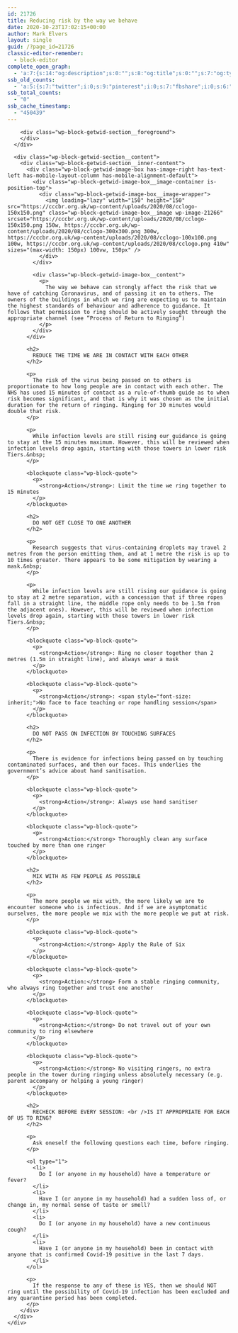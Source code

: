 ```yaml
---
id: 21726
title: Reducing risk by the way we behave
date: 2020-10-23T17:02:15+00:00
author: Mark Elvers
layout: single
guid: /?page_id=21726
classic-editor-remember:
  - block-editor
complete_open_graph:
  - 'a:7:{s:14:"og:description";s:0:"";s:8:"og:title";s:0:"";s:7:"og:type";s:0:"";s:12:"twitter:card";s:7:"summary";s:15:"twitter:creator";s:0:"";s:19:"twitter:description";s:0:"";s:8:"og:image";s:0:"";}'
ssb_old_counts:
  - 'a:5:{s:7:"twitter";i:0;s:9:"pinterest";i:0;s:7:"fbshare";i:0;s:6:"reddit";i:0;s:6:"tumblr";N;}'
ssb_total_counts:
  - "0"
ssb_cache_timestamp:
  - "450439"
---
```

<div class="wp-block-getwid-section">
  <div class="wp-block-getwid-section__wrapper">
    <div class="wp-block-getwid-section__inner-wrapper">
      <div class="wp-block-getwid-section__background-holder">
        <div class="wp-block-getwid-section__background">
        </div>
        
        <div class="wp-block-getwid-section__foreground">
        </div>
      </div>
      
      <div class="wp-block-getwid-section__content">
        <div class="wp-block-getwid-section__inner-content">
          <div class="wp-block-getwid-image-box has-image-right has-text-left has-mobile-layout-column has-mobile-alignment-default">
            <div class="wp-block-getwid-image-box__image-container is-position-top">
              <div class="wp-block-getwid-image-box__image-wrapper">
                <img loading="lazy" width="150" height="150" src="https://cccbr.org.uk/wp-content/uploads/2020/08/cclogo-150x150.png" class="wp-block-getwid-image-box__image wp-image-21266" srcset="https://cccbr.org.uk/wp-content/uploads/2020/08/cclogo-150x150.png 150w, https://cccbr.org.uk/wp-content/uploads/2020/08/cclogo-300x300.png 300w, https://cccbr.org.uk/wp-content/uploads/2020/08/cclogo-100x100.png 100w, https://cccbr.org.uk/wp-content/uploads/2020/08/cclogo.png 410w" sizes="(max-width: 150px) 100vw, 150px" />
              </div>
            </div>
            
            <div class="wp-block-getwid-image-box__content">
              <p>
                The way we behave can strongly affect the risk that we have of catching Coronavirus, and of passing it on to others. The owners of the buildings in which we ring are expecting us to maintain the highest standards of behaviour and adherence to guidance. It follows that permission to ring should be actively sought through the appropriate channel (see “Process of Return to Ringing”)
              </p>
            </div>
          </div>
          
          <h2>
            REDUCE THE TIME WE ARE IN CONTACT WITH EACH OTHER
          </h2>
          
          <p>
            The risk of the virus being passed on to others is proportionate to how long people are in contact with each other. The NHS has used 15 minutes of contact as a rule-of-thumb guide as to when risk becomes significant, and that is why it was chosen as the initial duration for the return of ringing. Ringing for 30 minutes would double that risk.
          </p>
          
          <p>
            While infection levels are still rising our guidance is going to stay at the 15 minutes maximum. However, this will be reviewed when infection levels drop again, starting with those towers in lower risk Tiers.&nbsp;
          </p>
          
          <blockquote class="wp-block-quote">
            <p>
              <strong>Action</strong>: Limit the time we ring together to 15 minutes
            </p>
          </blockquote>
          
          <h2>
            DO NOT GET CLOSE TO ONE ANOTHER
          </h2>
          
          <p>
            Research suggests that virus-containing droplets may travel 2 metres from the person emitting them, and at 1 metre the risk is up to 10 times greater. There appears to be some mitigation by wearing a mask.&nbsp;
          </p>
          
          <p>
            While infection levels are still rising our guidance is going to stay at 2 metre separation, with a concession that if three ropes fall in a straight line, the middle rope only needs to be 1.5m from the adjacent ones). However, this will be reviewed when infection levels drop again, starting with those towers in lower risk Tiers.&nbsp;
          </p>
          
          <blockquote class="wp-block-quote">
            <p>
              <strong>Action</strong>: Ring no closer together than 2 metres (1.5m in straight line), and always wear a mask
            </p>
          </blockquote>
          
          <blockquote class="wp-block-quote">
            <p>
              <strong>Action</strong>: <span style="font-size: inherit;">No face to face teaching or rope handling session</span>
            </p>
          </blockquote>
          
          <h2>
            DO NOT PASS ON INFECTION BY TOUCHING SURFACES
          </h2>
          
          <p>
            There is evidence for infections being passed on by touching contaminated surfaces, and then our faces. This underlies the government’s advice about hand sanitisation.
          </p>
          
          <blockquote class="wp-block-quote">
            <p>
              <strong>Action</strong>: Always use hand sanitiser
            </p>
          </blockquote>
          
          <blockquote class="wp-block-quote">
            <p>
              <strong>Action:</strong> Thoroughly clean any surface touched by more than one ringer
            </p>
          </blockquote>
          
          <h2>
            MIX WITH AS FEW PEOPLE AS POSSIBLE
          </h2>
          
          <p>
            The more people we mix with, the more likely we are to encounter someone who is infectious. And if we are asymptomatic ourselves, the more people we mix with the more people we put at risk.
          </p>
          
          <blockquote class="wp-block-quote">
            <p>
              <strong>Action:</strong> Apply the Rule of Six
            </p>
          </blockquote>
          
          <blockquote class="wp-block-quote">
            <p>
              <strong>Action:</strong> Form a stable ringing community, who always ring together and trust one another
            </p>
          </blockquote>
          
          <blockquote class="wp-block-quote">
            <p>
              <strong>Action:</strong> Do not travel out of your own community to ring elsewhere
            </p>
          </blockquote>
          
          <blockquote class="wp-block-quote">
            <p>
              <strong>Action:</strong> No visiting ringers, no extra people in the tower during ringing unless absolutely necessary (e.g. parent accompany or helping a young ringer)
            </p>
          </blockquote>
          
          <h2>
            RECHECK BEFORE EVERY SESSION: <br />IS IT APPROPRIATE FOR EACH OF US TO RING?
          </h2>
          
          <p>
            Ask oneself the following questions each time, before ringing.
          </p>
          
          <ol type="1">
            <li>
              Do I (or anyone in my household) have a temperature or fever?
            </li>
            <li>
              Have I (or anyone in my household) had a sudden loss of, or change in, my normal sense of taste or smell?
            </li>
            <li>
              Do I (or anyone in my household) have a new continuous cough?
            </li>
            <li>
              Have I (or anyone in my household) been in contact with anyone that is confirmed Covid-19 positive in the last 7 days.
            </li>
          </ol>
          
          <p>
            If the response to any of these is YES, then we should NOT ring until the possibility of Covid-19 infection has been excluded and any quarantine period has been completed.
          </p>
        </div>
      </div>
    </div>
  </div>
</div>
